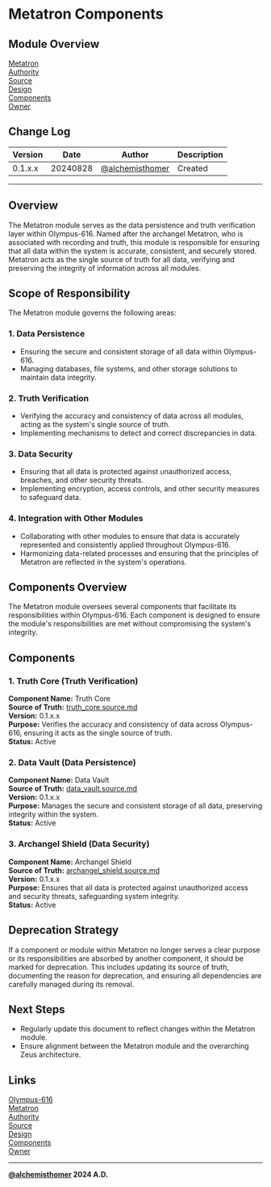 # Metatron Components

## Module Overview
[Metatron](README.md)  
[Authority](../zeus/zeus.components.md)  
[Source](metatron.source.md)  
[Design](metatron.design.md)  
[Components](metatron.components.md)  
[Owner](https://github.com/alchemisthomer)  

## Change Log

| Version   | Date       | Author                                                   | Description   |
|-----------|------------|----------------------------------------------------------|---------------|
| 0.1.x.x   | 20240828   | [@alchemisthomer](https://github.com/alchemisthomer)     | Created       

---

## Overview

The Metatron module serves as the data persistence and truth verification layer within Olympus-616. Named after the archangel Metatron, who is associated with recording and truth, this module is responsible for ensuring that all data within the system is accurate, consistent, and securely stored. Metatron acts as the single source of truth for all data, verifying and preserving the integrity of information across all modules.

## Scope of Responsibility

The Metatron module governs the following areas:

### 1. **Data Persistence**
   - Ensuring the secure and consistent storage of all data within Olympus-616.
   - Managing databases, file systems, and other storage solutions to maintain data integrity.

### 2. **Truth Verification**
   - Verifying the accuracy and consistency of data across all modules, acting as the system's single source of truth.
   - Implementing mechanisms to detect and correct discrepancies in data.

### 3. **Data Security**
   - Ensuring that all data is protected against unauthorized access, breaches, and other security threats.
   - Implementing encryption, access controls, and other security measures to safeguard data.

### 4. **Integration with Other Modules**
   - Collaborating with other modules to ensure that data is accurately represented and consistently applied throughout Olympus-616.
   - Harmonizing data-related processes and ensuring that the principles of Metatron are reflected in the system's operations.

## Components Overview

The Metatron module oversees several components that facilitate its responsibilities within Olympus-616. Each component is designed to ensure the module's responsibilities are met without compromising the system's integrity.

## Components

### 1. Truth Core (Truth Verification)
   **Component Name:** Truth Core  
   **Source of Truth:** [truth_core.source.md](../metatron/truth_core.source.md)  
   **Version:** 0.1.x.x  
   **Purpose:** Verifies the accuracy and consistency of data across Olympus-616, ensuring it acts as the single source of truth.  
   **Status:** Active

### 2. Data Vault (Data Persistence)
   **Component Name:** Data Vault  
   **Source of Truth:** [data_vault.source.md](../metatron/data_vault.source.md)  
   **Version:** 0.1.x.x  
   **Purpose:** Manages the secure and consistent storage of all data, preserving integrity within the system.  
   **Status:** Active

### 3. Archangel Shield (Data Security)
   **Component Name:** Archangel Shield  
   **Source of Truth:** [archangel_shield.source.md](../metatron/archangel_shield.source.md)  
   **Version:** 0.1.x.x  
   **Purpose:** Ensures that all data is protected against unauthorized access and security threats, safeguarding system integrity.  
   **Status:** Active

## Deprecation Strategy

If a component or module within Metatron no longer serves a clear purpose or its responsibilities are absorbed by another component, it should be marked for deprecation. This includes updating its source of truth, documenting the reason for deprecation, and ensuring all dependencies are carefully managed during its removal.

## Next Steps

- Regularly update this document to reflect changes within the Metatron module.
- Ensure alignment between the Metatron module and the overarching Zeus architecture.

## Links
[Olympus-616](../../README.md)  
[Metatron](README.md)  
[Authority](https://github.com/alchemisthomer)  
[Source](metatron.source.md)  
[Design](metatron.design.md)  
[Components](metatron.components.md)  
[Owner](https://github.com/alchemisthomer)
***
**[@alchemisthomer](https://github.com/alchemisthomer)
2024 A.D.**
